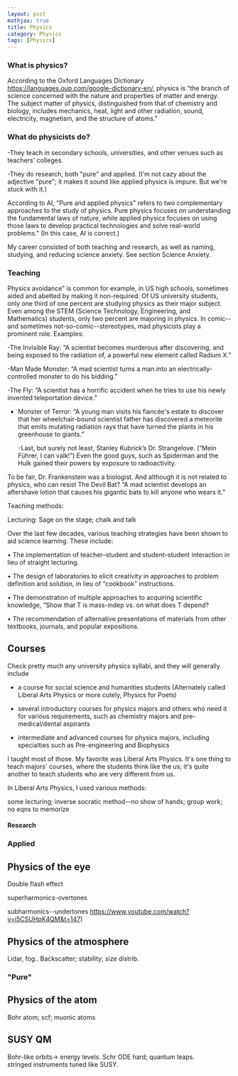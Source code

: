 ```yaml
---
layout: post
mathjax: true
title: Physics
category: Physics
tags: [Physics]
---
```



### What is physics?
According to the Oxford Languages Dictionary https://languages.oup.com/google-dictionary-en/, physics is “the branch of science concerned with the nature and properties of matter and energy. The subject matter of physics, distinguished from that of chemistry and biology, includes mechanics, heat, light and other radiation, sound, electricity, magnetism, and the structure of atoms.” 





### What do physicists do?

-They teach in secondary schools, universities, and other venues such as teachers' colleges.

-They do research, both "pure" and applied. (I'm not cazy about the adjective "pure"; it makes it sound like applied physics is impure.  But we're stuck with it.)

According to AI, 
"Pure and applied physics" refers to two complementary approaches to the study of physics. Pure physics focuses on understanding the fundamental laws of nature, while applied physics focuses on using those laws to develop practical technologies and solve real-world problems."  (In this case, AI is correct.)



My career consisted of both teaching and research, as well as naming, studying, and reducing science anxiety. See section Science Anxiety.

### Teaching

Physics avoidance” is common for example, in US high schools, sometimes aided and abetted by making it non-required. Of US university students, only one third of one percent are studying physics as their major subject. Even among the STEM (Science Technology, Engineering, and Mathematics) students, only two percent are majoring in physics. In comic--and sometimes not-so-comic--stereotypes, mad physicists play a prominent role. Examples:

-The Invisible Ray: “A scientist becomes murderous after discovering, and being exposed to the radiation of, a powerful new element called Radium X.”

  -Man Made Monster: “A mad scientist turns a man into an electrically-controlled monster to do his bidding.”
  
  -The Fly: “A scientist has a horrific accident when he tries to use his newly invented teleportation device.”
  
  - Monster of Terror: “A young man visits his fiancée's estate to discover that her wheelchair-bound scientist father has discovered a meteorite that emits mutating radiation rays that have turned the plants in his greenhouse to giants.” 

    -Last, but surely not least, Stanley Kubrick’s Dr. Strangelove. (“Mein Führer, I can valk!”) Even the good guys, such as Spiderman and the Hulk gained their powers by exposure to radioactivity.

To be fair, Dr. Frankenstein was a biologist. And although it is not related to physics, who can resist The Devil Bat? “A mad scientist develops an aftershave lotion that causes his gigantic bats to kill anyone who wears it.”

Teaching methods:

Lecturing: Sage on the stage; chalk and talk

Over the last few decades, various teaching strategies have been shown to aid science learning. These include:


•	The implementation of teacher–student and student–student interaction in lieu of straight lecturing.

•	The design of laboratories to elicit creativity in approaches to problem definition and solution, in lieu of “cookbook” instructions.

•	The demonstration of multiple approaches to acquiring scientific knowledge,  “Show that T is mass-indep vs. on what does T depend?

•	The recommendation of alternative presentations of materials from other textbooks, journals, and popular expositions.



## Courses

Check pretty much any university physics syllabi, and they will generally include 

- a course for social science and humanities students (Alternately called Liberal Arts Physics or more cutely, Physics for Poets)

- several introductory courses for physics majors and others who need it for various requirements, such as chemistry majors and pre-medical/dental aspirants

- intermediate and advanced courses for physics majors, including specialties such as Pre-engineering and Biophysics

I taught most of those. My favorite was Liberal Arts Physics. It's one thing to teach majors' courses, where the students think like the us; it's quite another to teach students who are very different from us. 

In Liberal Arts Physics, I used various methods:

some lecturing; inverse socratic method--no show of hands; group work; no eqns to memorize


#### Research

### Applied

## Physics of the eye

Double flash effect

superharmonics-overtones

subharmonics--undertones
https://www.youtube.com/watch?v=i5CSUHpK4QM&t=147)

## Physics of the atmosphere

Lidar, fog.. Backscatter; stability; size distrib.


### "Pure"


## Physics of the atom

Bohr atom; scf; muonic atoms


## SUSY QM

Bohr-like orbits-> energy levels. Schr ODE hard; quantum leaps.  
stringed instruments tuned like SUSY.





